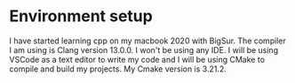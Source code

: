 # Environment setup

I have started learning cpp on my macbook 2020 with BigSur. The compiler I am using is Clang version 13.0.0. I won't be using any IDE. I will be using VSCode as a text editor to write my code and I will be using CMake to compile and build my projects. My Cmake version is 3.21.2.
